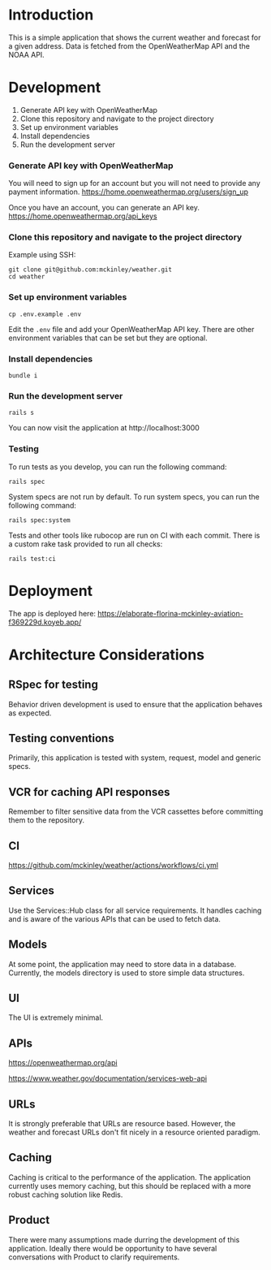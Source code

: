 # Introduction
This is a simple application that shows the current weather and forecast for a given address. Data is fetched from the OpenWeatherMap API and the NOAA API.

# Development
1. Generate API key with OpenWeatherMap
1. Clone this repository and navigate to the project directory
1. Set up environment variables
1. Install dependencies
1. Run the development server

### Generate API key with OpenWeatherMap
You will need to sign up for an account but you will not need to provide any payment information.
https://home.openweathermap.org/users/sign_up

Once you have an account, you can generate an API key.
https://home.openweathermap.org/api_keys

### Clone this repository and navigate to the project directory
Example using SSH:
```
git clone git@github.com:mckinley/weather.git
cd weather
```

### Set up environment variables
```
cp .env.example .env
```
Edit the `.env` file and add your OpenWeatherMap API key. There are other environment variables that can be set but they are optional.

### Install dependencies
```
bundle i
```

### Run the development server
```
rails s
```

You can now visit the application at http://localhost:3000

### Testing
To run tests as you develop, you can run the following command:
```
rails spec
```

System specs are not run by default. To run system specs, you can run the following command:
```
rails spec:system
```

Tests and other tools like rubocop are run on CI with each commit. There is a custom rake task provided to run all checks:
```
rails test:ci
```

# Deployment
The app is deployed here: https://elaborate-florina-mckinley-aviation-f369229d.koyeb.app/

# Architecture Considerations
## RSpec for testing
Behavior driven development is used to ensure that the application behaves as expected.

## Testing conventions
Primarily, this application is tested with system, request, model and generic specs.

## VCR for caching API responses
Remember to filter sensitive data from the VCR cassettes before committing them to the repository.

## CI
https://github.com/mckinley/weather/actions/workflows/ci.yml

## Services
Use the Services::Hub class for all service requirements. It handles caching and is aware of the various APIs that can be used to fetch data.

## Models
At some point, the application may need to store data in a database. Currently, the models directory is used to store simple data structures.

## UI
The UI is extremely minimal.

## APIs
https://openweathermap.org/api

https://www.weather.gov/documentation/services-web-api

## URLs
It is strongly preferable that URLs are resource based. However, the weather and forecast URLs don't fit nicely in a resource oriented paradigm.

## Caching
Caching is critical to the performance of the application. The application currently uses memory caching, but this should be replaced with a more robust caching solution like Redis.

## Product
There were many assumptions made durring the development of this application. Ideally there would be opportunity to have several conversations with Product to clarify requirements.

